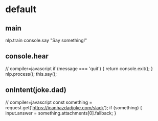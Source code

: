 # default

## main

nlp.train
console.say "Say something!"

## console.hear

// compiler=javascript
if (message === 'quit') {
return console.exit();
}
nlp.process();
this.say();

## onIntent(joke.dad)

// compiler=javascript
const something = request.get('https://icanhazdadjoke.com/slack');
if (something) {
input.answer = something.attachments[0].fallback;
}
